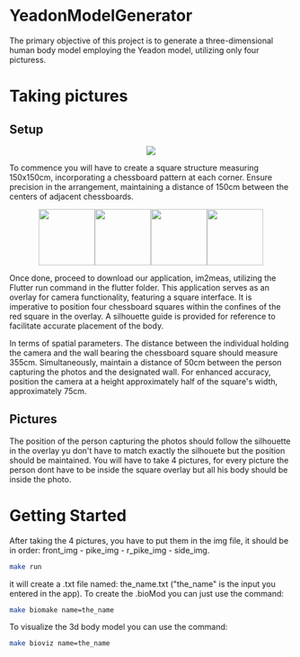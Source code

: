 # YeadonModelGenerator

The primary objective of this project is to generate a three-dimensional human body model employing the Yeadon model, utilizing only four picturess.

# Taking pictures
## Setup
<p align="center">
    <img
      src="https://github.com/Hakuou123/YeadonModelGenerator/blob/main/tests/pictures/chessboardx4.jpg"
    />
</p>

To commence you will have to create a square structure measuring 150x150cm, incorporating a chessboard pattern at each corner. Ensure precision in the arrangement, maintaining a distance of 150cm between the centers of adjacent chessboards.
<p style="display: flex;align-items: center;justify-content: center;">
  <img src="https://github.com/Hakuou123/YeadonModelGenerator/blob/main/tests/pictures/front_silhouette.jpg" width="100" />
  <img src="https://github.com/Hakuou123/YeadonModelGenerator/blob/main/tests/pictures/side_silhouette.jpg" width="100"/>
  <img src="https://github.com/Hakuou123/YeadonModelGenerator/blob/main/tests/pictures/r_pike_silhouette.jpg" width="100"/>
  <img src="https://github.com/Hakuou123/YeadonModelGenerator/blob/main/tests/pictures/front_pike_silhouette.jpg" width="100"/>
</p>
Once done, proceed to download our application, im2meas, utilizing the Flutter run command in the flutter folder. This application serves as an overlay for camera functionality, featuring a square interface. It is imperative to position four chessboard squares within the confines of the red square in the overlay. A silhouette guide is provided for reference to facilitate accurate placement of the body.

In terms of spatial parameters. The distance between the individual holding the camera and the wall bearing the chessboard square should measure 355cm. Simultaneously, maintain a distance of 50cm between the person capturing the photos and the designated wall. For enhanced accuracy, position the camera at a height approximately half of the square's width, approximately 75cm.
## Pictures
The position of the person capturing the photos should follow the silhouette in the overlay yu don't have to match exactly the silhouete but the position should be maintained.
You will have to take 4 pictures, for every picture the person dont have to be inside the square overlay but all his body should be inside the photo.

# Getting Started
After taking the 4 pictures, you have to put them in the img file, it should be in order: front_img - pike_img - r_pike_img - side_img.
```bash
make run
```
it will create a .txt file named: the_name.txt ("the_name" is the input you entered in the app).
To create the .bioMod you can just use the command:

```bash
make biomake name=the_name
```

To visualize the 3d body model you can use the command:
```bash
make bioviz name=the_name
```
